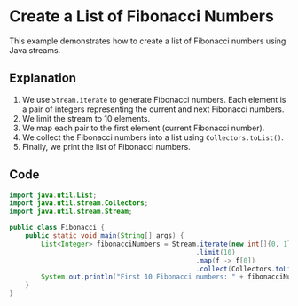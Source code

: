 # Create a List of Fibonacci Numbers

This example demonstrates how to create a list of Fibonacci numbers using Java streams.

## Explanation

1. We use `Stream.iterate` to generate Fibonacci numbers. Each element is a pair of integers representing the current and next Fibonacci numbers.
2. We limit the stream to 10 elements.
3. We map each pair to the first element (current Fibonacci number).
4. We collect the Fibonacci numbers into a list using `Collectors.toList()`.
5. Finally, we print the list of Fibonacci numbers.

## Code

```java
import java.util.List;
import java.util.stream.Collectors;
import java.util.stream.Stream;

public class Fibonacci {
    public static void main(String[] args) {
        List<Integer> fibonacciNumbers = Stream.iterate(new int[]{0, 1}, f -> new int[]{f[1], f[0] + f[1]})
                                               .limit(10)
                                               .map(f -> f[0])
                                               .collect(Collectors.toList());
        System.out.println("First 10 Fibonacci numbers: " + fibonacciNumbers);
    }
}
```